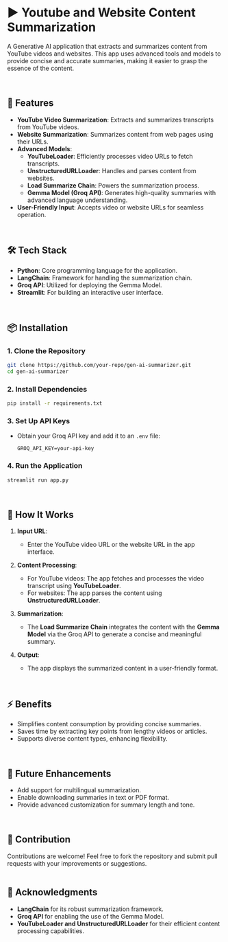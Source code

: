 # ▶️ Youtube and Website Content Summarization



A Generative AI application that extracts and summarizes content from YouTube videos and websites. This app uses advanced tools and models to provide concise and accurate summaries, making it easier to grasp the essence of the content.

<br>

## 🚀 Features

- **YouTube Video Summarization**: Extracts and summarizes transcripts from YouTube videos.
- **Website Summarization**: Summarizes content from web pages using their URLs.
- **Advanced Models**:
  - **YouTubeLoader**: Efficiently processes video URLs to fetch transcripts.
  - **UnstructuredURLLoader**: Handles and parses content from websites.
  - **Load Summarize Chain**: Powers the summarization process.
  - **Gemma Model (Groq API)**: Generates high-quality summaries with advanced language understanding.
- **User-Friendly Input**: Accepts video or website URLs for seamless operation.
<br>


## 🛠️ Tech Stack

- **Python**: Core programming language for the application.
- **LangChain**: Framework for handling the summarization chain.
- **Groq API**: Utilized for deploying the Gemma Model.
- **Streamlit**: For building an interactive user interface.

<br>

## 📦 Installation

### 1. Clone the Repository
```bash
git clone https://github.com/your-repo/gen-ai-summarizer.git
cd gen-ai-summarizer
```

### 2. Install Dependencies
```bash
pip install -r requirements.txt
```

### 3. Set Up API Keys
- Obtain your Groq API key and add it to an `.env` file:
  ```env
  GROQ_API_KEY=your-api-key
  ```

### 4. Run the Application
```bash
streamlit run app.py
```

<br>

## 🧩 How It Works

1. **Input URL**:
   - Enter the YouTube video URL or the website URL in the app interface.

2. **Content Processing**:
   - For YouTube videos: The app fetches and processes the video transcript using **YouTubeLoader**.
   - For websites: The app parses the content using **UnstructuredURLLoader**.

3. **Summarization**:
   - The **Load Summarize Chain** integrates the content with the **Gemma Model** via the Groq API to generate a concise and meaningful summary.

4. **Output**:
   - The app displays the summarized content in a user-friendly format.

<br>

## ⚡ Benefits

- Simplifies content consumption by providing concise summaries.
- Saves time by extracting key points from lengthy videos or articles.
- Supports diverse content types, enhancing flexibility.

<br>

## 🚧 Future Enhancements

- Add support for multilingual summarization.
- Enable downloading summaries in text or PDF format.
- Provide advanced customization for summary length and tone.

<br>

## 🤝 Contribution

Contributions are welcome! Feel free to fork the repository and submit pull requests with your improvements or suggestions.
<br>
<br>
## 🌟 Acknowledgments

- **LangChain** for its robust summarization framework.
- **Groq API** for enabling the use of the Gemma Model.
- **YouTubeLoader and UnstructuredURLLoader** for their efficient content processing capabilities.
